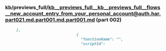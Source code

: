 ### kb/previews_full/kb__previews_full__kb__previews_full__flows__new_account_entry_from_your_personal_account@auth.har.part021.md.part001.md.part001.md (part 002)

```md
     },
                                {
                                  "functionName": "",
                                  "scriptId":
```

```
